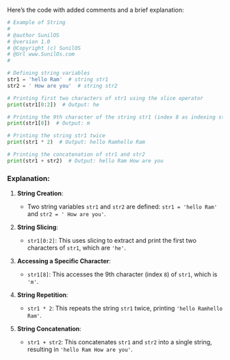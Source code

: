 Here’s the code with added comments and a brief explanation:

```python
# Example of String
#
# @author SunilOS  
# @version 1.0
# @Copyright (c) SunilOS  
# @Url www.SunilOs.com
#

# Defining string variables
str1 = 'hello Ram'  # string str1
str2 = ' How are you'  # string str2

# Printing first two characters of str1 using the slice operator
print(str1[0:2])  # Output: he

# Printing the 9th character of the string str1 (index 8 as indexing starts from 0)
print(str1[8])  # Output: m

# Printing the string str1 twice
print(str1 * 2)  # Output: hello Ramhello Ram

# Printing the concatenation of str1 and str2
print(str1 + str2)  # Output: hello Ram How are you
```

### Explanation:

1. **String Creation**:
   - Two string variables `str1` and `str2` are defined: `str1 = 'hello Ram'` and `str2 = ' How are you'`.

2. **String Slicing**:
   - `str1[0:2]`: This uses slicing to extract and print the first two characters of `str1`, which are `'he'`.

3. **Accessing a Specific Character**:
   - `str1[8]`: This accesses the 9th character (index `8`) of `str1`, which is `'m'`.

4. **String Repetition**:
   - `str1 * 2`: This repeats the string `str1` twice, printing `'hello Ramhello Ram'`.

5. **String Concatenation**:
   - `str1 + str2`: This concatenates `str1` and `str2` into a single string, resulting in `'hello Ram How are you'`.